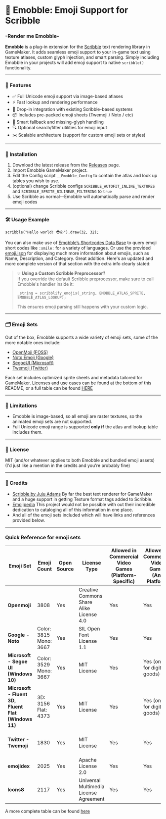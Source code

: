 # 📙 Emobble: Emoji Support for Scribble
### -Render me Emobble-

**Emobble** is a plug-in extension for the [Scribble](https://github.com/jujuadams/scribble) text rendering library in GameMaker. It adds seamless emoji support to your in-game text using texture atlases, custom glyph injection, and smart parsing. Simply including Emobble in your projects will add emoji support to native `scribble()` functionality.

---

### 📌 Features

- ✅ Full Unicode emoji support via image-based atlases
- ⚡ Fast lookup and rendering performance
- 🧩 Drop-in integration with existing Scribble-based systems
- 📦 Includes pre-packed emoji sheets (Twemoji / Noto / etc)
- 🧠 Smart fallback and missing-glyph handling
- 🔍 Optional search/filter utilities for emoji input
- ✂️ Scalable architecture (support for custom emoji sets or styles)

---

### 📂 Installation

1. Download the latest release from the [Releases](https://github.com/tinkerer-red/Emobble/releases) page.
2. Import Emobble GameMaker project.
3. Edit the Config script `__Emobble_Config` to contain the atlas and look up tables you wish to use.
4. (optional) change Scribble configs `SCRIBBLE_AUTOFIT_INLINE_TEXTURES` and `SCRIBBLE_SPRITE_BILINEAR_FILTERING` to `true`
5. Use Scribble as normal—Emobble will automatically parse and render emoji codes

---

### 🛠️ Usage Example

```gml
scribble("Hello world! 😎👍").draw(32, 32);
```

You can also make use of [Emobble’s Shortcodes Data Base](https://github.com/tinkerer-red/Emobble/tree/master/Tools/db/Shortcodes) to query emoji short codes like `:smile:` for a variety of languages. Or use the provided [emoji.json](https://github.com/tinkerer-red/Emobble/blob/master/Tools/db/emoji.json) for displaying much more information about emojis, such as Name, Description, and Category.
Great addition. Here's an updated and more complete version of that section with the extra info clearly stated:

> 💡 **Using a Custom Scribble Preprocessor?**  
> If you override the default Scribble preprocessor, make sure to call Emobble's handler inside it:
> 
> ```gml
> _string = scribblify_emojis(_string, EMOBBLE_ATLAS_SPRITE, EMOBBLE_ATLAS_LOOKUP);
> ```
> 
> This ensures emoji parsing still happens with your custom logic.

---

### 🗂️ Emoji Sets

Out of the box, Emobble supports a wide variety of emoji sets, some of the more notable ones include:

- [OpenMoji (FOSS)](https://github.com/tinkerer-red/Emobble/blob/master/Emobble/sprites/emj_spr_openmoji_deluxe_32/59e4113f-32c3-4ec6-a4ac-9ed4470a329f.png)
- [Noto Emoji (Google)](https://github.com/tinkerer-red/Emobble/blob/master/Emobble/sprites/emj_spr_noto_deluxe_32/80bae39c-9e0b-4a46-afcf-2985ed445661.png)
- [SegoeUI (Microsoft)](https://github.com/tinkerer-red/Emobble/blob/master/Emobble/sprites/emj_spr_segoeUi_deluxe_32/7b2a7c59-617b-4843-898e-093a16f7c9fd.png)
- [Twemoji (Twitter)](https://github.com/tinkerer-red/Emobble/blob/master/Emobble/sprites/emj_spr_twemoji_deluxe_32/63a28f7d-2cd0-4a4a-8582-46e9b57d2769.png)    

Each set includes optimized sprite sheets and metadata tailored for GameMaker. Licenses and use cases can be found at the bottom of this README, or a full table can be found [HERE](https://github.com/tinkerer-red/Emobble/blob/master/Emoji%20Ref%20Table.md)

---

### 🚧 Limitations

- Emobble is image-based, so all emoji are raster textures, so the animated emoji sets are not supported.
- Full Unicode emoji range is supported **only if** the atlas and lookup table includes them.

---

### 📄 License

MIT (and/or whatever applies to both Emobble and bundled emoji assets)
(I'd just like a mention in the credits and you're probably fine)

---

### 🙌 Credits

- [Scribble by Juju Adams](https://github.com/jujuadams/scribble) By far the best text renderer for GameMaker and a huge support in getting Texture format tags added to Scribble.
- [Emojipedia](https://emojipedia.org) This project would not be possible with out their incredible dedication to cataloging all of this information in one place.
- And all of the emoji sets included which will have links and references provided below.

---

### Quick Reference for emoji sets
| Emoji Set                                           | Emoji Count                | Open Source   | License Type                             | Allowed in Commercial Video Games (Platform-Specific) | Allowed in Commercial Video Games (Any Platform) | License                                                                                                                     | Source                                                                                                           |
| --------------------------------------------------- | -------------------------- | ------------- | ---------------------------------------- | ----------------------------------------------------- | ------------------------------------------------ | --------------------------------------------------------------------------------------------------------------------------- | ---------------------------------------------------------------------------------------------------------------- |
| **Openmoji**                                        | 3808                       | Yes           | Creative Commons Share Alike License 4.0 | Yes                                                   | Yes                                              | [OpenMoji License](https://openmoji.org/faq/)                                                                               | [OpenMoji Website](https://openmoji.org)                                                                         |
| **Google - Noto**                                   | Color: 3815<br>Mono: 3667  | Yes           | SIL Open Font License 1.1                | Yes                                                   | Yes                                              | [Google Noto Emoji License](https://github.com/googlei18n/noto-emoji/blob/master/LICENSE)                                   | [Noto Emoji - Google Fonts](https://fonts.google.com/noto/specimen/Noto+Emoji/license)                           |
| **Microsoft - Segoe UI (Windows 10)**               | Color: 3529<br>Mono: 3667  | Yes           | MIT License                              | Yes                                                   | Yes (only for digital goods)                     | [Segoe UI License](https://learn.microsoft.com/en-us/typography/font-list/segoe-ui-emoji#licensing-and-redistribution-info) | [Segoe UI - Microsoft Typography](https://docs.microsoft.com/en-us/typography/font-list/segoe-ui)                |
| **Microsoft - Fluent 3D, Fluent Flat (Windows 11)** | 3D: 3156<br>Flat: 4373<br> | Yes           | MIT License                              | Yes                                                   | Yes (only for digital goods)                     | [Microsoft Fluent Emoji License](https://github.com/microsoft/fluentui-emoji/blob/main/LICENSE)                             | [Microsoft Fluentui Emoji Github](https://github.com/microsoft/fluentui-emoji)                                   |
| **Twitter - Twemoji**                               | 1830                       | Yes           | MIT License                              | Yes                                                   | Yes                                              | [Twemoji on GitHub License](https://github.com/twitter/twemoji/blob/master/LICENSE)                                         | [Twemoji on GitHub](https://github.com/twitter/twemoji)                                                          |
| **emojidex**                                        | 2025                       | Yes           | Apache License 2.0                       | Yes                                                   | Yes                                              | [Emojidex License](https://github.com/holepunchto/emoji-index/blob/main/LICENSE)                                            | [emojidex](https://www.emojidex.com)                                                                             |
| **Icons8**                                          | 2117                       | Yes           | Universal Multimedia License Agreement   | Yes                                                   | Yes                                              | [Icons8 License](https://icons8.com/license)                                                                                | [Icons8 Licensing](https://icons8.com/license)                                                                   |
A more complete table can be found [here](https://github.com/tinkerer-red/Emobble/blob/master/Emoji%20Ref%20Table.md)
